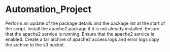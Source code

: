 # Automation_Project

Perform an update of the package details and the package list at the start of the script.
Install the apache2 package if it is not already installed.
Ensure that the apache2 service is running. 
Ensure that the apache2 service is enabled.
Create a tar archive of apache2 access logs and error logs
copy the archive to the s3 bucket.
